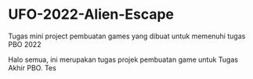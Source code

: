 # UFO-2022-Alien-Escape
Tugas mini project pembuatan games yang dibuat untuk memenuhi tugas PBO 2022

Halo semua, ini merupakan tugas projek pembuatan game untuk Tugas Akhir PBO. Tes
